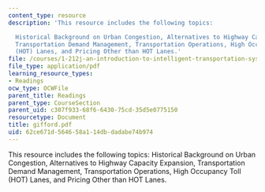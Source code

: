 ```yaml
---
content_type: resource
description: 'This resource includes the following topics:

  Historical Background on Urban Congestion, Alternatives to Highway Capacity Expansion,
  Transportation Demand Management, Transportation Operations, High Occupancy Toll
  (HOT) Lanes, and Pricing Other than HOT Lanes.'
file: /courses/1-212j-an-introduction-to-intelligent-transportation-systems-spring-2005/62ce671d564658a114dbdadabe74b974_gifford.pdf
file_type: application/pdf
learning_resource_types:
- Readings
ocw_type: OCWFile
parent_title: Readings
parent_type: CourseSection
parent_uid: c307f933-68f6-6430-75cd-35d5e0775150
resourcetype: Document
title: gifford.pdf
uid: 62ce671d-5646-58a1-14db-dadabe74b974
---
```

This resource includes the following topics:
Historical Background on Urban Congestion, Alternatives to Highway Capacity Expansion, Transportation Demand Management, Transportation Operations, High Occupancy Toll (HOT) Lanes, and Pricing Other than HOT Lanes.

